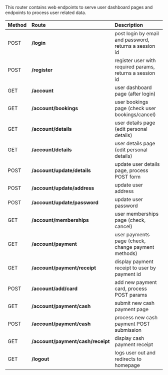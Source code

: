 This router contains web endpoints to serve user dashboard pages and endpoints to process user related data.

| Method | Route | Description |
|:----------|:------|:-------|
|POST|**/login**|post login by email and password, returns a session id
|POST|**/register**|register user with required params, returns a session id
|GET|**/account**|user dashboard page (after login)
|GET|**/account/bookings**|user bookings page (check user bookings/cancel)
|GET|**/account/details**|user details page (edit personal details)
|GET|**/account/details**|user details page (edit personal details)
|POST|**/account/update/details**|update user details page, process POST form
|POST|**/account/update/address**|update user address
|POST|**/account/update/password**|update user password
|GET|**/account/memberships**|user memberships page (check, cancel)
|GET|**/account/payment**|user payments page (check, change payment methods)
|GET|**/account/payment/receipt**|display payment receipt to user by payment id
|POST|**/account/add/card**|add new payment card, process POST params
|GET|**/account/payment/cash**|submit new cash payment page
|POST|**/account/payment/cash**|process new cash payment POST submission
|GET|**/account/payment/cash/receipt**|display cash payment receipt
|GET|**/logout**|logs user out and redirects to homepage
